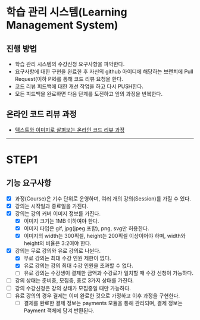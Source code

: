 # 학습 관리 시스템(Learning Management System)
## 진행 방법
* 학습 관리 시스템의 수강신청 요구사항을 파악한다.
* 요구사항에 대한 구현을 완료한 후 자신의 github 아이디에 해당하는 브랜치에 Pull Request(이하 PR)를 통해 코드 리뷰 요청을 한다.
* 코드 리뷰 피드백에 대한 개선 작업을 하고 다시 PUSH한다.
* 모든 피드백을 완료하면 다음 단계를 도전하고 앞의 과정을 반복한다.

## 온라인 코드 리뷰 과정
* [텍스트와 이미지로 살펴보는 온라인 코드 리뷰 과정](https://github.com/next-step/nextstep-docs/tree/master/codereview)

---
# STEP1
## 기능 요구사항
* [X] 과정(Course)은 기수 단위로 운영하며, 여러 개의 강의(Session)를 가질 수 있다.
* [X] 강의는 시작일과 종료일을 가진다.
* [X] 강의는 강의 커버 이미지 정보를 가진다.
  * [X] 이미지 크기는 1MB 이하여야 한다.
  * [X] 이미지 타입은 gif, jpg(jpeg 포함), png, svg만 허용한다.
  * [X] 이미지의 width는 300픽셀, height는 200픽셀 이상이어야 하며, width와 height의 비율은 3:2여야 한다.
* [X] 강의는 무료 강의와 유료 강의로 나뉜다.
  * [X] 무료 강의는 최대 수강 인원 제한이 없다.
  * [X] 유료 강의는 강의 최대 수강 인원을 초과할 수 없다.
  * [ ] 유료 강의는 수강생이 결제한 금액과 수강료가 일치할 때 수강 신청이 가능하다.
* [ ] 강의 상태는 준비중, 모집중, 종료 3가지 상태를 가진다.
* [ ] 강의 수강신청은 강의 상태가 모집중일 때만 가능하다.
* [ ] 유료 강의의 경우 결제는 이미 완료한 것으로 가정하고 이후 과정을 구현한다.
  * [ ] 결제를 완료한 결제 정보는 payments 모듈을 통해 관리되며, 결제 정보는 Payment 객체에 담겨 반환된다.